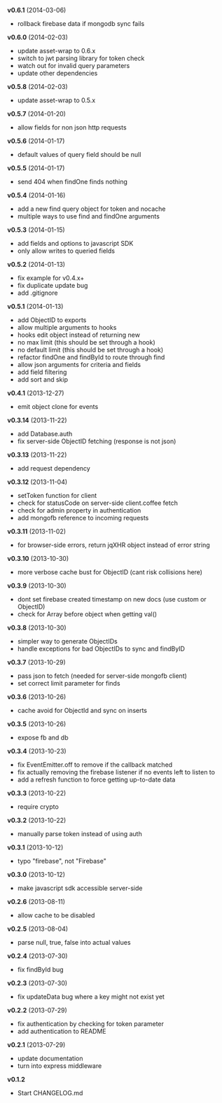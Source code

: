 **v0.6.1** (2014-03-06)

 - rollback firebase data if mongodb sync fails

**v0.6.0** (2014-02-03)

 - update asset-wrap to 0.6.x
 - switch to jwt parsing library for token check
 - watch out for invalid query parameters
 - update other dependencies

**v0.5.8** (2014-02-03)

 - update asset-wrap to 0.5.x

**v0.5.7** (2014-01-20)

 - allow fields for non json http requests

**v0.5.6** (2014-01-17)

 - default values of query field should be null

**v0.5.5** (2014-01-17)

 - send 404 when findOne finds nothing

**v0.5.4** (2014-01-16)

 - add a new find query object for token and nocache
 - multiple ways to use find and findOne arguments

**v0.5.3** (2014-01-15)

 - add fields and options to javascript SDK
 - only allow writes to queried fields

**v0.5.2** (2014-01-13)

 - fix example for v0.4.x+
 - fix duplicate update bug
 - add .gitignore

**v0.5.1** (2014-01-13)

 - add ObjectID to exports
 - allow multiple arguments to hooks
 - hooks edit object instead of returning new
 - no max limit (this should be set through a hook)
 - no default limit (this should be set through a hook)
 - refactor findOne and findById to route through find
 - allow json arguments for criteria and fields
 - add field filtering
 - add sort and skip

**v0.4.1** (2013-12-27)

 - emit object clone for events

**v0.3.14** (2013-11-22)

 - add Database.auth
 - fix server-side ObjectID fetching (response is not json)

**v0.3.13** (2013-11-22)

 - add request dependency

**v0.3.12** (2013-11-04)

 - setToken function for client
 - check for statusCode on server-side client.coffee fetch
 - check for admin property in authentication
 - add mongofb reference to incoming requests

**v0.3.11** (2013-11-02)

 - for browser-side errors, return jqXHR object instead of error string

**v0.3.10** (2013-10-30)

 - more verbose cache bust for ObjectID (cant risk collisions here)

**v0.3.9** (2013-10-30)

 - dont set firebase created timestamp on new docs (use custom or ObjectID)
 - check for Array before object when getting val()

**v0.3.8** (2013-10-30)

 - simpler way to generate ObjectIDs
 - handle exceptions for bad ObjectIDs to sync and findByID

**v0.3.7** (2013-10-29)

 - pass json to fetch (needed for server-side mongofb client)
 - set correct limit parameter for finds

**v0.3.6** (2013-10-26)

 - cache avoid for ObjectId and sync on inserts

**v0.3.5** (2013-10-26)

 - expose fb and db

**v0.3.4** (2013-10-23)

 - fix EventEmitter.off to remove if the callback matched
 - fix actually removing the firebase listener if no events left to listen to
 - add a refresh function to force getting up-to-date data

**v0.3.3** (2013-10-22)

 - require crypto

**v0.3.2** (2013-10-22)

 - manually parse token instead of using auth

**v0.3.1** (2013-10-12)

 - typo "firebase", not "Firebase"

**v0.3.0** (2013-10-12)

 - make javascript sdk accessible server-side

**v0.2.6** (2013-08-11)

 - allow cache to be disabled

**v0.2.5** (2013-08-04)

 - parse null, true, false into actual values

**v0.2.4** (2013-07-30)

 - fix findById bug

**v0.2.3** (2013-07-30)

 - fix updateData bug where a key might not exist yet

**v0.2.2** (2013-07-29)

 - fix authentication by checking for token parameter
 - add authentication to README

**v0.2.1** (2013-07-29)

 - update documentation
 - turn into express middleware

**v0.1.2**

 - Start CHANGELOG.md
